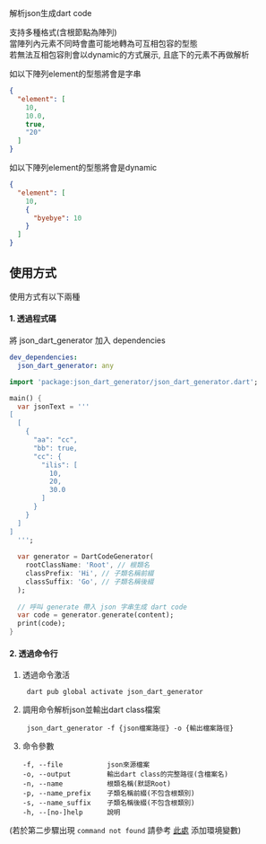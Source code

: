 解析json生成dart code

支持多種格式(含根節點為陣列)  
當陣列內元素不同時會盡可能地轉為可互相包容的型態  
若無法互相包容則會以dynamic的方式展示, 且底下的元素不再做解析

如以下陣列element的型態將會是字串
```json
{
  "element": [
    10,
    10.0,
    true,
    "20"
  ]
}
```

如以下陣列element的型態將會是dynamic
```json
{
  "element": [
    10,
    {
      "byebye": 10
    }
  ]
}
```


## 使用方式
使用方式有以下兩種

#### 1. 透過程式碼
將 json_dart_generator 加入 dependencies

```yaml
dev_dependencies:
  json_dart_generator: any
```

```dart
import 'package:json_dart_generator/json_dart_generator.dart';

main() {
  var jsonText = '''
[
  [
    {
      "aa": "cc",
      "bb": true,
      "cc": {
        "ilis": [
          10,
          20,
          30.0
        ]
      }
    }
  ]
]
  ''';
  
  var generator = DartCodeGenerator(
    rootClassName: 'Root', // 根類名
    classPrefix: 'Hi', // 子類名稱前綴
    classSuffix: 'Go', // 子類名稱後綴
  );
  
  // 呼叫 generate 帶入 json 字串生成 dart code
  var code = generator.generate(content);
  print(code);
}
```

#### 2. 透過命令行
1. 透過命令激活  

        dart pub global activate json_dart_generator
       
2. 調用命令解析json並輸出dart class檔案    

        json_dart_generator -f {json檔案路徑} -o {輸出檔案路徑}
        
3. 命令參數
    ```shell script
    -f, --file           json來源檔案
    -o, --output         輸出dart class的完整路徑(含檔案名)
    -n, --name           根類名稱(默認Root)
    -p, --name_prefix    子類名稱前綴(不包含根類別)
    -s, --name_suffix    子類名稱後綴(不包含根類別)
    -h, --[no-]help      說明
    ```

(若於第二步驟出現 `command not found` 請參考 [此處](https://dart.cn/tools/pub/cmd/pub-global) 添加環境變數) 
